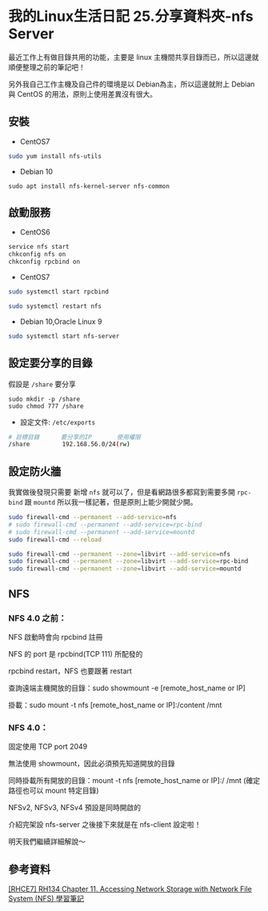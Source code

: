 # 我的Linux生活日記 25.分享資料夾-nfs Server

最近工作上有做目錄共用的功能，主要是 linux 主機間共享目錄而已，所以這邊就順便整理之前的筆記吧！

另外我自己工作主機及自己件的環境是以 Debian為主，所以這邊就附上 Debian 與 CentOS 的用法，原則上使用差異沒有很大。

## 安裝

* CentOS7

```bash
sudo yum install nfs-utils
```

* Debian 10

```shell
sudo apt install nfs-kernel-server nfs-common
```

## 啟動服務
* CentOS6

```bash
service nfs start
chkconfig nfs on
chkconfig rpcbind on
```

* CentOS7

```bash
sudo systemctl start rpcbind
```

```bash
sudo systemctl restart nfs
```

* Debian 10,Oracle Linux 9

```bash
sudo systemctl start nfs-server
```

## 設定要分享的目錄

假設是 `/share` 要分享

```
sudo mkdir -p /share
sudo chmod 777 /share
```

* 設定文件: `/etc/exports`

```bash
# 目標目錄      要分享的IP       使用權限
/share         192.168.56.0/24(rw)
```

## 設定防火牆

我實做後發現只需要 新增 `nfs` 就可以了，但是看網路很多都寫到需要多開 `rpc-bind` 跟 `mountd` 所以我一樣記著，但是原則上能少開就少開。

```bash
sudo firewall-cmd --permanent --add-service=nfs
# sudo firewall-cmd --permanent --add-service=rpc-bind
# sudo firewall-cmd --permanent --add-service=mountd
sudo firewall-cmd --reload
```

```bash
sudo firewall-cmd --permanent --zone=libvirt --add-service=nfs
sudo firewall-cmd --permanent --zone=libvirt --add-service=rpc-bind
sudo firewall-cmd --permanent --zone=libvirt --add-service=mountd
```



## NFS


### NFS 4.0 之前：

NFS 啟動時會向 rpcbind 註冊

NFS 的 port 是 rpcbind(TCP 111) 所配發的

rpcbind restart，NFS 也要跟著 restart

查詢遠端主機開放的目錄：sudo showmount -e [remote_host_name or IP]

掛載：sudo mount -t nfs [remote_host_name or IP]:/content /mnt

### NFS 4.0：

固定使用 TCP port 2049

無法使用 showmount，因此必須預先知道開放的目錄

同時掛載所有開放的目錄：mount -t nfs [remote_host_name or IP]:/ /mnt (確定路徑也可以 mount 特定目錄)

NFSv2, NFSv3, NFSv4 預設是同時開啟的


介紹完架設 nfs-server 之後接下來就是在 nfs-client 設定啦！

明天我們繼續詳細解說～

## 參考資料

[[RHCE7] RH134 Chapter 11. Accessing Network Storage with Network File System (NFS) 學習筆記](https://godleon.github.io/blog/RHCE/RHCE7-RH134-LearningNotes-CH11_AccessingNetworkStorageWithNetworkFileSystem(NFS)/)
